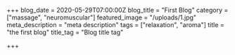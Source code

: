 +++
blog_date = 2020-05-29T07:00:00Z
blog_title = "First Blog"
category = ["massage", "neuromuscular"]
featured_image = "/uploads/1.jpg"
meta_description = "meta description"
tags = ["relaxation", "aroma"]
title = "the first blog"
title_tag = "Blog title tag"

+++
